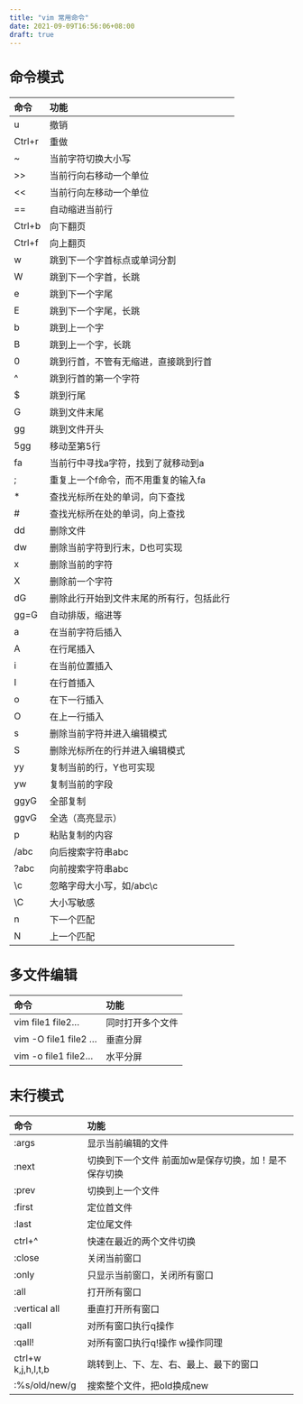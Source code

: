 ```yaml
---
title: "vim 常用命令"
date: 2021-09-09T16:56:06+08:00
draft: true
---
```


<font size=3px>

## 命令模式

| 命令   | 功能                                     |
| :----- | :--------------------------------------- |
| u      | 撤销                                     |
| Ctrl+r | 重做                                     |
| ~      | 当前字符切换大小写                       |
| \>>    | 当前行向右移动一个单位                   |
| <<     | 当前行向左移动一个单位                   |
| ==     | 自动缩进当前行                           |
| Ctrl+b | 向下翻页                                 |
| Ctrl+f | 向上翻页                                 |
| w      | 跳到下一个字首标点或单词分割             |
| W      | 跳到下一个字首，长跳                     |
| e      | 跳到下一个字尾                           |
| E      | 跳到下一个字尾，长跳                     |
| b      | 跳到上一个字                             |
| B      | 跳到上一个字，长跳                       |
| 0      | 跳到行首，不管有无缩进，直接跳到行首     |
| ^      | 跳到行首的第一个字符                     |
| $      | 跳到行尾                                 |
| G      | 跳到文件末尾                             |
| gg     | 跳到文件开头                             |
| 5gg    | 移动至第5行                              |
| fa     | 当前行中寻找a字符，找到了就移动到a       |
| ;      | 重复上一个f命令，而不用重复的输入fa      |
| \*     | 查找光标所在处的单词，向下查找           |
| #      | 查找光标所在处的单词，向上查找           |
| dd     | 删除文件                                 |
| dw     | 删除当前字符到行末，D也可实现            |
| x      | 删除当前的字符                           |
| X      | 删除前一个字符                           |
| dG     | 删除此行开始到文件末尾的所有行，包括此行 |
| gg=G   | 自动排版，缩进等                         |
| a      | 在当前字符后插入                         |
| A      | 在行尾插入                               |
| i      | 在当前位置插入                           |
| I      | 在行首插入                               |
| o      | 在下一行插入                             |
| O      | 在上一行插入                             |
| s      | 删除当前字符并进入编辑模式               |
| S      | 删除光标所在的行并进入编辑模式           |
| yy     | 复制当前的行，Y也可实现                  |
| yw     | 复制当前的字段                           |
| ggyG   | 全部复制                                 |
| ggvG   | 全选（高亮显示）                         |
| p      | 粘贴复制的内容                           |
| /abc   | 向后搜索字符串abc                        |
| ?abc   | 向前搜索字符串abc                        |
| \c     | 忽略字母大小写，如/abc\c                 |
| \C     | 大小写敏感                               |
| n      | 下一个匹配                               |
| N      | 上一个匹配                               |



## 多文件编辑  

| 命令                 | 功能             |
| :------------------- | :--------------- |
| vim file1 file2…     | 同时打开多个文件 |
| vim -O file1 file2 … | 垂直分屏         |
| vim -o file1 file2…  | 水平分屏         |



## 末行模式

| 命令               | 功能                                                    |
| :----------------- | :------------------------------------------------------ |
| :args              | 显示当前编辑的文件                                      |
| :next              | 切换到下一个文件    前面加w是保存切换，加！是不保存切换 |
| :prev              | 切换到上一个文件                                        |
| :first             | 定位首文件                                              |
| :last              | 定位尾文件                                              |
| ctrl+^             | 快速在最近的两个文件切换                                |
| :close             | 关闭当前窗口                                            |
| :only              | 只显示当前窗口，关闭所有窗口                            |
| :all               | 打开所有窗口                                            |
| :vertical all      | 垂直打开所有窗口                                        |
| :qall              | 对所有窗口执行q操作                                     |
| :qall!             | 对所有窗口执行q!操作  w操作同理                         |
| ctrl+w k,j,h,l,t,b | 跳转到上、下、左、右、最上、最下的窗口                  |
| :%s/old/new/g      | 搜索整个文件，把old换成new                              |

 
